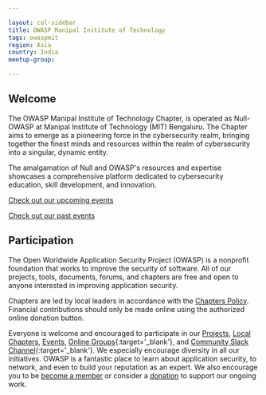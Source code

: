 ```yaml
---

layout: col-sidebar
title: OWASP Manipal Institute of Technology
tags: owaspmit
region: Asia
country: India
meetup-group:

---
```


## Welcome
The OWASP Manipal Institute of Technology Chapter, is operated as Null-OWASP at Manipal Institute of Technology (MIT) Bengaluru. The Chapter aims to emerge as a pioneering force in the cybersecurity realm, bringing together the finest minds and resources within the realm of cybersecurity into a singular, dynamic entity.

The amalgamation of Null and OWASP's resources and expertise showcases a comprehensive platform dedicated to cybersecurity education, skill development, and innovation.

[Check out our upcoming events](https://owasp.org/www-chapter-manipal-institute-of-technology/#div-upcommingevents)

[Check out our past events](https://owasp.org/www-chapter-manipal-institute-of-technology/#div-pastevents)

## Participation
The Open Worldwide Application Security Project (OWASP) is a nonprofit foundation that works to improve the security of software. All of our projects, tools, documents, forums, and chapters are free and open to anyone interested in improving application security. 

Chapters are led by local leaders in accordance with the [Chapters Policy](/www-policy/operational/chapters). Financial contributions should only be made online using the authorized online donation button. 

Everyone is welcome and encouraged to participate in our [Projects](/projects/), [Local Chapters](/chapters/), [Events](/events/), [Online Groups](https://groups.google.com/a/owasp.com/){:target='_blank'}, and [Community Slack Channel](https://owasp.slack.com/){:target='_blank'}. We especially encourage diversity in all our initiatives. OWASP is a fantastic place to learn about application security, to network, and even to build your reputation as an expert. We also encourage you to be [become a member](/membership/) or consider a [donation](/donate/) to support our ongoing work.

